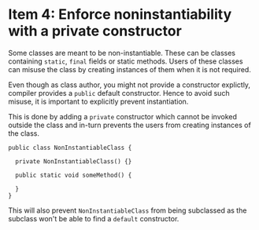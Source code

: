 # Item 4: Enforce noninstantiability with a private constructor

Some classes are meant to be non-instantiable. These can be classes containing `static`, `final` fields or static methods. Users of these classes can misuse the class by creating instances of them when it is not required.

Even though as class author, you might not provide a constructor explictly, compiler provides a `public` default constructor. Hence to avoid such misuse, it is important to explicitly prevent instantiation. 

This is done by adding a `private` constructor which cannot be invoked outside the class and in-turn prevents the users from creating instances of the class.

```
public class NonInstantiableClass {

  private NonInstantiableClass() {}
  
  public static void someMethod() {

  }
}
```

This will also prevent `NonInstantiableClass` from being subclassed as the subclass won't be able to find a `default` constructor.